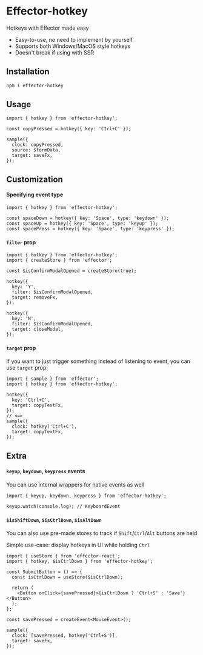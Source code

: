 # Effector-hotkey

Hotkeys with Effector made easy

- Easy-to-use, no need to implement by yourself
- Supports both Windows/MacOS style hotkeys
- Doesn't break if using with SSR

## Installation

```bash
npm i effector-hotkey
```

## Usage

```tsx
import { hotkey } from 'effector-hotkey';

const copyPressed = hotkey({ key: 'Ctrl+C' });

sample({
  clock: copyPressed,
  source: $formData,
  target: saveFx,
});
```

## Customization

#### Specifying event type

```tsx
import { hotkey } from 'effector-hotkey';

const spaceDown = hotkey({ key: 'Space', type: 'keydown' });
const spaceUp = hotkey({ key: 'Space', type: 'keyup' });
const spacePress = hotkey({ key: 'Space', type: 'keypress' });
```

#### `filter` prop

```tsx
import { hotkey } from 'effector-hotkey';
import { createStore } from 'effector';

const $isConfirmModalOpened = createStore(true);

hotkey({
  key: 'Y',
  filter: $isConfirmModalOpened,
  target: removeFx,
});

hotkey({
  key: 'N',
  filter: $isConfirmModalOpened,
  target: closeModal,
});
```

#### `target` prop

If you want to just trigger something instead of listening to event, you can use `target` prop:

```tsx
import { sample } from 'effector';
import { hotkey } from 'effector-hotkey';

hotkey({
  key: 'Ctrl+C',
  target: copyTextFx,
});
// <=>
sample({
  clock: hotkey('Ctrl+C'),
  target: copyTextFx,
});
```

## Extra

#### `keyup`, `keydown`, `keypress` events

You can use internal wrappers for native events as well

```tsx
import { keyup, keydown, keypress } from 'effector-hotkey';

keyup.watch(console.log); // KeyboardEvent
```

#### `$isShiftDown`, `$isCtrlDown`, `$isAltDown`

You can also use pre-made stores to track if `Shift`/`Ctrl`/`Alt` buttons are held

Simple use-case: display hotkeys in UI while holding `Ctrl`

```tsx
import { useStore } from 'effector-react';
import { hotkey, $isCtrlDown } from 'effector-hotkey';

const SubmitButton = () => {
  const isCtrlDown = useStore($isCtrlDown);

  return (
    <Button onClick={savePressed}>{isCtrlDown ? 'Ctrl+S' : 'Save'}</Button>
  );
};

const savePressed = createEvent<MouseEvent>();

sample({
  clock: [savePressed, hotkey('Ctrl+S')],
  target: saveFx,
});
```
